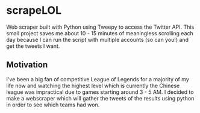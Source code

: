 # scrapeLOL
Web scraper built with Python using Tweepy to access the Twitter API. 
This small project saves me about 10 - 15 minutes of meaningless scrolling each day because I can run the script with multiple accounts (so can you!) and get the tweets I want. 
## Motivation
I've been a big fan of competitive League of Legends for a majority of my life now and watching the highest level which is currently the Chinese league was impractical due to games starting around 3 - 5 AM. I decided to make a webscraper which will gather the tweets of the results using python in order to see which teams had won. 
